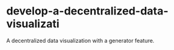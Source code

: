 # develop-a-decentralized-data-visualizati
A decentralized data visualization with a generator feature.
